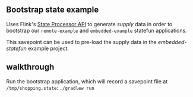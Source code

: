 Bootstrap state example
-----------------------

Uses Flink's [State Processor API](https://ci.apache.org/projects/flink/flink-docs-release-1.14/dev/libs/state_processor_api.html) to generate _supply_ data in order to bootstrap our `remote-example` and `embedded-example` statefun applications.

This savepoint can be used to pre-load the supply data in the _embedded-statefun_ example project.

## walkthrough

Run the bootstrap application, which will record a savepoint file at `/tmp/shopping.state`: `./gradlew run`
